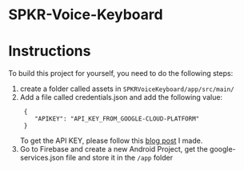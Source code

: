 # SPKR-Voice-Keyboard

# Instructions
To build this project for yourself, you need to do the following steps:
1. create a folder called assets in `SPKRVoiceKeyboard/app/src/main/`
2. Add a file called credentials.json and add the following value:
   ```
    {
       "APIKEY": "API_KEY_FROM_GOOGLE-CLOUD-PLATFORM"
    }
    ```
      To get the API KEY, please follow this <a href="">blog post</a> I made.
3. Go to Firebase and create a new Android Project, get the google-services.json file and store it in the `/app` folder